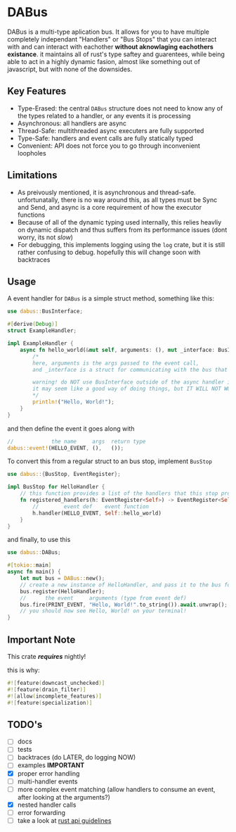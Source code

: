 # DABus

DABus is a multi-type aplication bus. It allows for you to have multiple
completely independant "Handlers" or "Bus Stops" that you can interact with
and can interact with eachother **without aknowlaging eachothers existance**.
it maintains all of rust's type saftey and guarentees, while being able to act
in a highly dynamic fasion, almost like something out of javascript, but with none of the downsides.

## Key Features

- Type-Erased: the central `DABus` structure does not need to know any of the types related to a handler, or any events it is processing
- Asynchronous: all handlers are async
- Thread-Safe: multithreaded async executers are fully supported
- Type-Safe: handlers and event calls are fully statically typed
- Convenient: API does not force you to go through inconvenient loopholes

## Limitations

- As preivously mentioned, it is asynchronous and thread-safe. unfortunatally, there is no way around this, as all types must be Sync and Send, and async is a core requirement of how the executor functions
- Because of all of the dynamic typing used internally, this relies heavliy on dynamic dispatch and thus suffers from its performance issues (dont worry, its not *slow*)
- For debugging, this implements logging using the `log` crate, but it is still rather confusing to debug. hopefully this will change soon with backtraces

## Usage

A event handler for `DABus` is a simple struct method, something like this:

```rust
use dabus::BusInterface;

#[derive(Debug)]
struct ExampleHandler;

impl ExampleHandler {
    async fn hello_world(&mut self, arguments: (), mut _interface: BusInterface) {
        /*
        here, arguments is the args passed to the event call,
        and _interface is a struct for communicating with the bus that invoked it

        warning! do NOT use BusInterface outside of the async handler it was passed to!
        it may seem like a good way of doing things, but IT WILL NOT WORK!!!
        */
        println!("Hello, World!");
    }
}
```

and then define the event it goes along with

```rust
//            the name     args  return type
dabus::event!(HELLO_EVENT, (),   ());
```

To convert this from a regular struct to an bus stop, implement `BusStop`

```rust
use dabus::{BusStop, EventRegister};

impl BusStop for HelloHandler {
    // this function provides a list of the handlers that this stop provides
    fn registered_handlers(h: EventRegister<Self>) -> EventRegister<Self> {
        //        event def    event function
        h.handler(HELLO_EVENT, Self::hello_world)
    }
}
```

and finally, to use this

```rust
use dabus::DABus;

#[tokio::main]
async fn main() {
    let mut bus = DABus::new();
    // create a new instance of HelloHandler, and pass it to the bus for useage
    bus.register(HelloHandler);
    //      the event     arguments (type from event def)
    bus.fire(PRINT_EVENT, "Hello, World!".to_string()).await.unwrap();
    // you should now see Hello, World! on your terminal!
}
```

## Important Note

This crate ***requires*** nightly!

this is why:

```rust
#![feature(downcast_unchecked)]
#![feature(drain_filter)]
#![allow(incomplete_features)]
#![feature(specialization)]
```

## TODO's

- [ ] docs
- [ ] tests
- [ ] backtraces (do LATER, do logging NOW)
- [ ] examples **IMPORTANT**
- [x] proper error handling
- [ ] multi-handler events
- [ ] more complex event matching (allow handlers to consume an event, after looking at the arguments?)
- [x] nested handler calls
- [ ] error forwarding
- [ ] take a look at [rust api guidelines](https://rust-lang.github.io/api-guidelines/about.html)
